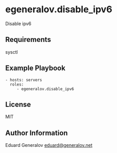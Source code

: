# egeneralov.disable_ipv6

Disable ipv6

Requirements
------------

sysctl

## Example Playbook

    - hosts: servers
      roles:
         - egeneralov.disable_ipv6

License
-------

MIT

Author Information
------------------

Eduard Generalov <eduard@generalov.net>
